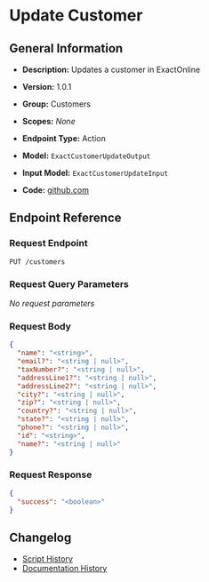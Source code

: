 <!-- BEGIN GENERATED CONTENT -->
# Update Customer

## General Information

- **Description:** Updates a customer in ExactOnline

- **Version:** 1.0.1
- **Group:** Customers
- **Scopes:** _None_
- **Endpoint Type:** Action
- **Model:** `ExactCustomerUpdateOutput`
- **Input Model:** `ExactCustomerUpdateInput`
- **Code:** [github.com](https://github.com/NangoHQ/integration-templates/tree/main/integrations/exact-online/actions/update-customer.ts)


## Endpoint Reference

### Request Endpoint

`PUT /customers`

### Request Query Parameters

_No request parameters_

### Request Body

```json
{
  "name": "<string>",
  "email?": "<string | null>",
  "taxNumber?": "<string | null>",
  "addressLine1?": "<string | null>",
  "addressLine2?": "<string | null>",
  "city?": "<string | null>",
  "zip?": "<string | null>",
  "country?": "<string | null>",
  "state?": "<string | null>",
  "phone?": "<string | null>",
  "id": "<string>",
  "name?": "<string | null>"
}
```

### Request Response

```json
{
  "success": "<boolean>"
}
```

## Changelog

- [Script History](https://github.com/NangoHQ/integration-templates/commits/main/integrations/exact-online/actions/update-customer.ts)
- [Documentation History](https://github.com/NangoHQ/integration-templates/commits/main/integrations/exact-online/actions/update-customer.md)

<!-- END  GENERATED CONTENT -->

